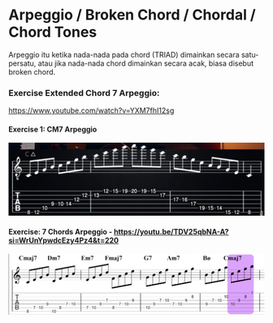# Arpeggio / Broken Chord / Chordal / Chord Tones
Arpeggio itu ketika nada-nada pada chord (TRIAD) dimainkan secara satu-persatu, atau jika nada-nada chord dimainkan secara acak, biasa disebut broken chord.

### Exercise Extended Chord 7 Arpeggio:
https://www.youtube.com/watch?v=YXM7fhI12sg

#### Exercise 1: CM7 Arpeggio
![CM7 Arpeggio](extras/05-arpeggio-exercise-1.png "CM7 Arpeggio")

#### Exercise: 7 Chords Arpeggio - https://youtu.be/TDV25qbNA-A?si=WrUnYpwdcEzy4Pz4&t=220
![7 Chord Arpeggio](extras/7chord-arpeggio-practice.png "7 Chord Arpeggio")
